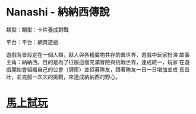 # Nanashi - 納納西傳說
類型：類型：卡片養成對戰

平台：平台：網頁遊戲

  遊戲背景設定在一個人類，獸人與各種魔物共存的異世界，遊戲中玩家扮演
故事主角：納納西。目的是為了征服這個充滿冒險與挑戰世界，達成統一，玩家
在遊戲開始會組織自己的公會（牌庫）並招募隊友，跟著隊友一日一日增加並成
長茁壯，並克服一次次的挑戰，來達成納納西的野心。

# [馬上試玩](http://nanashi.herokuapp.com)
